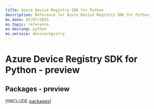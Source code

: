 ```yaml
---
title: Azure Device Registry SDK for Python
description: Reference for Azure Device Registry SDK for Python
ms.date: 07/07/2025
ms.topic: reference
ms.devlang: python
ms.service: deviceregistry
---
```

# Azure Device Registry SDK for Python - preview
## Packages - preview
[!INCLUDE [packages](device-registry-index.md)]